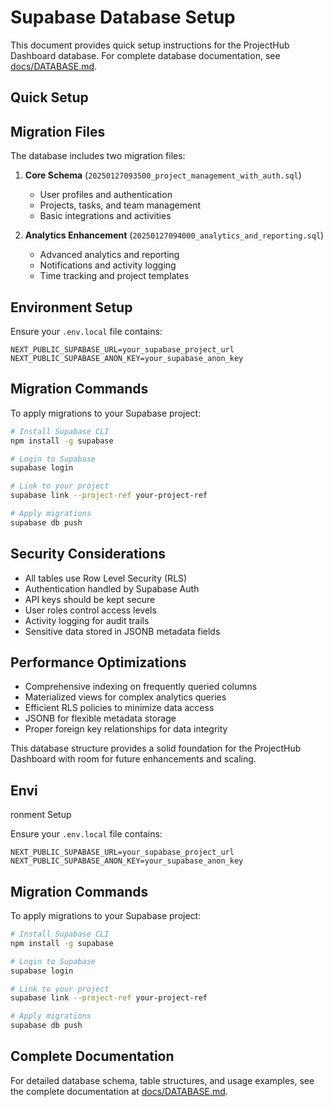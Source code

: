 # Supabase Database Setup

This document provides quick setup instructions for the ProjectHub Dashboard database. For complete database documentation, see [docs/DATABASE.md](../docs/DATABASE.md).

## Quick Setup

## Migration Files

The database includes two migration files:

1. **Core Schema** (`20250127093500_project_management_with_auth.sql`)
   - User profiles and authentication
   - Projects, tasks, and team management
   - Basic integrations and activities

2. **Analytics Enhancement** (`20250127094000_analytics_and_reporting.sql`)
   - Advanced analytics and reporting
   - Notifications and activity logging
   - Time tracking and project templates

## Environment Setup

Ensure your `.env.local` file contains:
```env
NEXT_PUBLIC_SUPABASE_URL=your_supabase_project_url
NEXT_PUBLIC_SUPABASE_ANON_KEY=your_supabase_anon_key
```

## Migration Commands

To apply migrations to your Supabase project:

```bash
# Install Supabase CLI
npm install -g supabase

# Login to Supabase
supabase login

# Link to your project
supabase link --project-ref your-project-ref

# Apply migrations
supabase db push
```

## Security Considerations

- All tables use Row Level Security (RLS)
- Authentication handled by Supabase Auth
- API keys should be kept secure
- User roles control access levels
- Activity logging for audit trails
- Sensitive data stored in JSONB metadata fields

## Performance Optimizations

- Comprehensive indexing on frequently queried columns
- Materialized views for complex analytics queries
- Efficient RLS policies to minimize data access
- JSONB for flexible metadata storage
- Proper foreign key relationships for data integrity

This database structure provides a solid foundation for the ProjectHub Dashboard with room for future enhancements and scaling.
## Envi
ronment Setup

Ensure your `.env.local` file contains:
```env
NEXT_PUBLIC_SUPABASE_URL=your_supabase_project_url
NEXT_PUBLIC_SUPABASE_ANON_KEY=your_supabase_anon_key
```

## Migration Commands

To apply migrations to your Supabase project:

```bash
# Install Supabase CLI
npm install -g supabase

# Login to Supabase
supabase login

# Link to your project
supabase link --project-ref your-project-ref

# Apply migrations
supabase db push
```

## Complete Documentation

For detailed database schema, table structures, and usage examples, see the complete documentation at [docs/DATABASE.md](../docs/DATABASE.md).